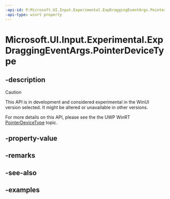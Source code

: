 ```yaml
---
-api-id: P:Microsoft.UI.Input.Experimental.ExpDraggingEventArgs.PointerDeviceType
-api-type: winrt property
---
```


# Microsoft.UI.Input.Experimental.ExpDraggingEventArgs.PointerDeviceType

<!--
public Windows.Devices.Input.PointerDeviceType PointerDeviceType { get; }
-->

## -description

> [!CAUTION]
> This API is in development and considered experimental in the WinUI version selected. It might be altered or unavailable in other versions.

For more details on this API, please see the the UWP WinRT [PointerDeviceType](/uwp/api/windows.ui.input.draggingeventargs.pointerdevicetype) topic.

## -property-value

## -remarks

## -see-also

## -examples
